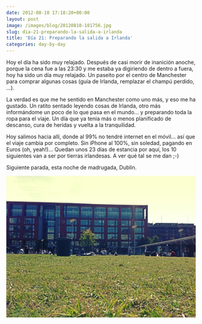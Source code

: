 ```yaml
---
date: 2012-08-10 17:18:20+00:00
layout: post
image: /images/blog/20120810-181756.jpg
slug: dia-21-preparando-la-salida-a-irlanda
title: 'Día 21: Preparando la salida a Irlanda'
categories: day-by-day
---
```


Hoy el día ha sido muy relajado. Después de casi morir de inanición anoche, porque la cena fue a las 23:30 y me estaba ya digiriendo de dentro a fuera, hoy ha sido un día muy relajado. Un paseito por el centro de Manchester para comprar algunas cosas (guía de Irlanda, remplazar el champú perdido, ...).

La verdad es que me he sentido en Manchester como uno más, y eso me ha gustado. Un ratito sentado leyendo cosas de Irlanda, otro más informándome un poco de lo que pasa en el mundo... y preparando toda la ropa para el viaje. Un día que ya tenia más o menos planificado de descanso, cura de heridas y vuelta a la tranquilidad.

Hoy salimos hacia allí, donde al 99% no tendré internet en el móvil... así que el viaje cambia por completo. Sin iPhone al 100%, sin soledad, pagando en Euros (oh, yeah!)... Quedan unos 23 días de estancia por aquí, los 10 siguientes van a ser por tierras irlandesas. A ver qué tal se me dan ;-)

Siguiente parada, esta noche de madrugada, Dublín.

[![20120810-181756.jpg](/images/blog/20120810-181756.jpg)](/images/blog/20120810-181756.jpg)
